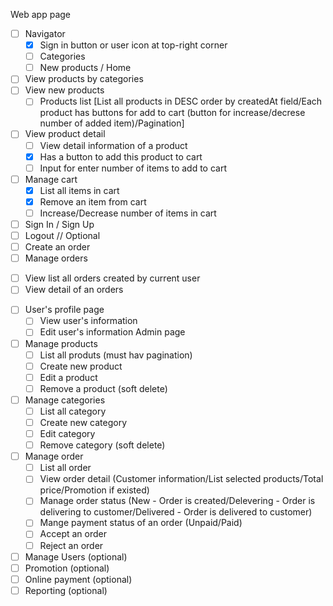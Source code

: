 Web app page
 - [ ] Navigator
    + [x] Sign in button or user icon at top-right corner
    + [ ] Categories
    + [ ] New products / Home
 - [ ] View products by categories
 - [ ] View new products
   + [ ] Products list [List all products in DESC order by createdAt field/Each product has buttons for add to cart (button for increase/decrese number of added item)/Pagination]
 - [ ] View product detail
   + [ ] View detail information of a product
   + [x] Has a button to add this product to cart
   + [ ] Input for enter number of items to add to cart
 - [ ] Manage cart
   + [x] List all items in cart
   + [x] Remove an item from cart
   + [ ] Increase/Decrease number of items in cart
 - [ ] Sign In / Sign Up
 - [ ] Logout
 // Optional
 - [ ] Create an order
 - [ ] Manage orders
  + [ ] View list all orders created by current user
  + [ ] View detail of an orders
 - [ ] User's profile page
   + [ ] View user's information
   + [ ] Edit user's information
Admin page
 - [ ] Manage products
    + [ ] List all produts (must hav pagination)
    + [ ] Create new product
    + [ ] Edit a product
    + [ ] Remove a product (soft delete)
 - [ ] Manage categories
    + [ ] List all category
    + [ ] Create new category
    + [ ] Edit category
    + [ ] Remove category (soft delete)
 - [ ] Manage order
    + [ ] List all order
    + [ ] View order detail (Customer information/List selected products/Total price/Promotion if existed)
    + [ ] Manage order status (New - Order is created/Delevering - Order is delivering to customer/Delivered - Order is delivered to customer)
    + [ ] Mange payment status of an order (Unpaid/Paid)
    + [ ] Accept an order
    + [ ] Reject an order
 - [ ] Manage Users (optional)
 - [ ] Promotion (optional)
 - [ ] Online payment (optional)
 - [ ] Reporting (optional)
